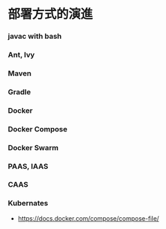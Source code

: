 # 部署方式的演進

### javac with bash

### Ant, Ivy
### Maven
### Gradle

### Docker
### Docker Compose
### Docker Swarm

### PAAS, IAAS
### CAAS
### Kubernates

* https://docs.docker.com/compose/compose-file/
